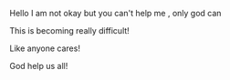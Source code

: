 Hello I am not okay but you can't help me , only god can


This is becoming really difficult!


Like anyone cares!

God help us all!
